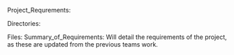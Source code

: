 Project_Requrements:

Directories:

Files:
	Summary_of_Requirements:	Will detail the requirements of the project, as these are updated from the previous teams work.

